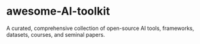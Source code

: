# awesome-AI-toolkit
A curated, comprehensive collection of open-source AI tools, frameworks, datasets, courses, and seminal papers.
